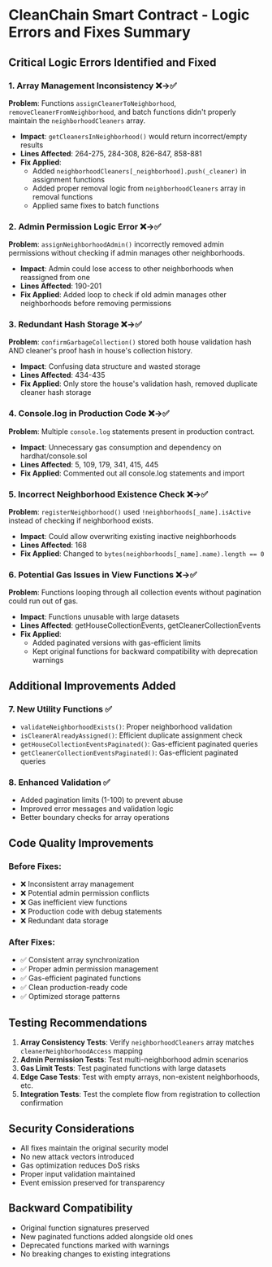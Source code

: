 # CleanChain Smart Contract - Logic Errors and Fixes Summary

## Critical Logic Errors Identified and Fixed

### 1. **Array Management Inconsistency** ❌→✅
**Problem**: Functions `assignCleanerToNeighborhood`, `removeCleanerFromNeighborhood`, and batch functions didn't properly maintain the `neighborhoodCleaners` array.
- **Impact**: `getCleanersInNeighborhood()` would return incorrect/empty results
- **Lines Affected**: 264-275, 284-308, 826-847, 858-881
- **Fix Applied**: 
  - Added `neighborhoodCleaners[_neighborhood].push(_cleaner)` in assignment functions
  - Added proper removal logic from `neighborhoodCleaners` array in removal functions
  - Applied same fixes to batch functions

### 2. **Admin Permission Logic Error** ❌→✅
**Problem**: `assignNeighborhoodAdmin()` incorrectly removed admin permissions without checking if admin manages other neighborhoods.
- **Impact**: Admin could lose access to other neighborhoods when reassigned from one
- **Lines Affected**: 190-201
- **Fix Applied**: Added loop to check if old admin manages other neighborhoods before removing permissions

### 3. **Redundant Hash Storage** ❌→✅
**Problem**: `confirmGarbageCollection()` stored both house validation hash AND cleaner's proof hash in house's collection history.
- **Impact**: Confusing data structure and wasted storage
- **Lines Affected**: 434-435
- **Fix Applied**: Only store the house's validation hash, removed duplicate cleaner hash storage

### 4. **Console.log in Production Code** ❌→✅
**Problem**: Multiple `console.log` statements present in production contract.
- **Impact**: Unnecessary gas consumption and dependency on hardhat/console.sol
- **Lines Affected**: 5, 109, 179, 341, 415, 445
- **Fix Applied**: Commented out all console.log statements and import

### 5. **Incorrect Neighborhood Existence Check** ❌→✅
**Problem**: `registerNeighborhood()` used `!neighborhoods[_name].isActive` instead of checking if neighborhood exists.
- **Impact**: Could allow overwriting existing inactive neighborhoods
- **Lines Affected**: 168
- **Fix Applied**: Changed to `bytes(neighborhoods[_name].name).length == 0`

### 6. **Potential Gas Issues in View Functions** ❌→✅
**Problem**: Functions looping through all collection events without pagination could run out of gas.
- **Impact**: Functions unusable with large datasets
- **Lines Affected**: getHouseCollectionEvents, getCleanerCollectionEvents
- **Fix Applied**: 
  - Added paginated versions with gas-efficient limits
  - Kept original functions for backward compatibility with deprecation warnings

## Additional Improvements Added

### 7. **New Utility Functions** ✅
- `validateNeighborhoodExists()`: Proper neighborhood validation
- `isCleanerAlreadyAssigned()`: Efficient duplicate assignment check
- `getHouseCollectionEventsPaginated()`: Gas-efficient paginated queries
- `getCleanerCollectionEventsPaginated()`: Gas-efficient paginated queries

### 8. **Enhanced Validation** ✅
- Added pagination limits (1-100) to prevent abuse
- Improved error messages and validation logic
- Better boundary checks for array operations

## Code Quality Improvements

### Before Fixes:
- ❌ Inconsistent array management
- ❌ Potential admin permission conflicts
- ❌ Gas inefficient view functions
- ❌ Production code with debug statements
- ❌ Redundant data storage

### After Fixes:
- ✅ Consistent array synchronization
- ✅ Proper admin permission management
- ✅ Gas-efficient paginated functions
- ✅ Clean production-ready code
- ✅ Optimized storage patterns

## Testing Recommendations

1. **Array Consistency Tests**: Verify `neighborhoodCleaners` array matches `cleanerNeighborhoodAccess` mapping
2. **Admin Permission Tests**: Test multi-neighborhood admin scenarios
3. **Gas Limit Tests**: Test paginated functions with large datasets
4. **Edge Case Tests**: Test with empty arrays, non-existent neighborhoods, etc.
5. **Integration Tests**: Test the complete flow from registration to collection confirmation

## Security Considerations

- All fixes maintain the original security model
- No new attack vectors introduced
- Gas optimization reduces DoS risks
- Proper input validation maintained
- Event emission preserved for transparency

## Backward Compatibility

- Original function signatures preserved
- New paginated functions added alongside old ones
- Deprecated functions marked with warnings
- No breaking changes to existing integrations 